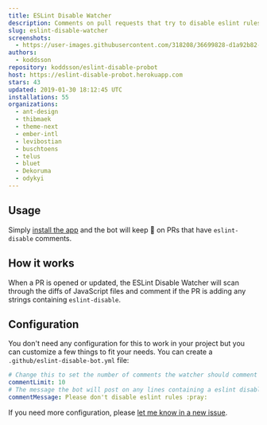 ```yaml
---
title: ESLint Disable Watcher
description: Comments on pull requests that try to disable eslint rules.
slug: eslint-disable-watcher
screenshots:
  - https://user-images.githubusercontent.com/318208/36699828-d1a92b82-1b45-11e8-9a4d-91da0852d7da.png
authors:
  - koddsson
repository: koddsson/eslint-disable-probot
host: https://eslint-disable-probot.herokuapp.com
stars: 43
updated: 2019-01-30 18:12:45 UTC
installations: 55
organizations:
  - ant-design
  - thibmaek
  - theme-next
  - ember-intl
  - levibostian
  - buschtoens
  - telus
  - bluet
  - Dekoruma
  - odykyi
---
```

## Usage

Simply [install the app](https://github.com/apps/eslint-disable-watcher) and the bot will keep 👀 on PRs that have `eslint-disable` comments.

## How it works

When a PR is opened or updated, the ESLint Disable Watcher will scan through the diffs of JavaScript files and comment if the PR is adding any strings containing `eslint-disable`.

## Configuration

You don't need any configuration for this to work in your project but you can customize a few things to fit your needs. You can create a `.github/eslint-disable-bot.yml` file:

```yml
# Change this to set the number of comments the watcher should comment on a given PR.
commentLimit: 10
# The message the bot will post on any lines containing a eslint disable comment.
commentMessage: Please don't disable eslint rules :pray:
```

If you need more configuration, please [let me know in a new issue](https://github.com/koddsson/eslint-disable-probot/issues/new?title=[Config]&body=Can%20you%20please%20add%20the%20___%20config%20option).
